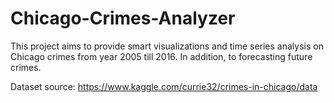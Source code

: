# Chicago-Crimes-Analyzer

This project aims to provide smart visualizations and time series analysis on Chicago crimes from year 2005 till 2016.
In addition, to forecasting future crimes.


Dataset source:
https://www.kaggle.com/currie32/crimes-in-chicago/data
